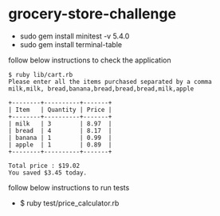 # grocery-store-challenge

- sudo gem install minitest -v 5.4.0
- sudo gem install terminal-table

follow below instructions to check the application

```
$ ruby lib/cart.rb
Please enter all the items purchased separated by a comma
milk,milk, bread,banana,bread,bread,bread,milk,apple

+--------+----------+-------+
| Item   | Quantity | Price |
+--------+----------+-------+
| milk   | 3        | 8.97  |
| bread  | 4        | 8.17  |
| banana | 1        | 0.99  |
| apple  | 1        | 0.89  |
+--------+----------+-------+

Total price : $19.02
You saved $3.45 today.

```

follow below instructions to run tests

- \$ ruby test/price_calculator.rb
